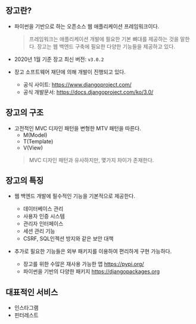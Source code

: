 장고란?
---

- 파이썬을 기반으로 하는 오픈소스 웹 애플리케이션 프레임워크이다.
  > 프레임워크는 애플리케이션 개발에 필요한 기본 뼈대를 제공하는 것을 말한다.
  장고는 웹 백엔드 구축에 필요한 다양한 기능들을 제공하고 있다.

- 2020년 1월 기준 장고 최신 버전: `v3.0.2`
- 장고 소프트웨어 재단에 의해 개발이 진행되고 있다.
  - 공식 사이트: https://www.djangoproject.com/
  - 공식 개발문서: https://docs.djangoproject.com/ko/3.0/

장고의 구조
---

- 고전적인 MVC 디자인 패턴을 변형한 MTV 패턴을 따른다.
  - M(Model)
  - T(Template)
  - V(View)
  > MVC 디자인 패턴과 유사하지만, 몇가지 차이가 존재한다.

장고의 특징
---

- 웹 백엔드 개발에 필수적인 기능을 기본적으로 제공한다.
  - 데이터베이스 관리
  - 사용자 인증 시스템
  - 관리자 인터페이스
  - 세션 관리 기능
  - CSRF, SQL인젝션 방지와 같은 보안 대책

- 추가로 필요한 기능들은 외부 패키지를 이용하여 편리하게 구현 가능하다.
  - 장고를 위한 수많은 재사용 가능한 앱
    https://pypi.org/
  - 파이썬을 기반의 다양한 패키지
    https://djangopackages.org

대표적인 서비스
---
- 인스타그램
- 핀터레스트
